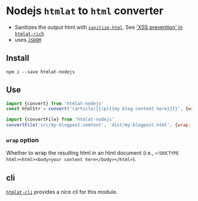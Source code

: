 # Nodejs `htmlat` to `html` converter
* Sanitizes the output html with [`sanitize-html`](https://www.npmjs.com/package/sanitize-html). See ['XSS prevention' in `htmlat-rich`](https://github.com/gottfried-github/htmlat-rich#xss-prevention)
* uses [`JSDOM`](https://www.npmjs.com/package/jsdom)

## Install
`npm i --save htmlat-nodejs`

## Use
```javascript
import {convert} from 'htmlat-nodejs'
const htmlStr = convert('(article){{(p){{my blog content here}}}}', {wrap: true})

import {convertFile} from 'htmlat-nodejs'
convertFile('src/my-blogpost.semtext', 'dist/my-blogpost.html', {wrap: true})
```

### `wrap` option
Whether to wrap the resulting html in an html document (i.e., `<!DOCTYPE html><html><body>your content here</body></html>`).

## cli
[`htmlat-cli`](#) provides a nice cli for this module.
